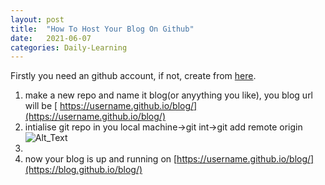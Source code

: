 ```yaml
---
layout: post
title:  "How To Host Your Blog On Github"
date:   2021-06-07
categories: Daily-Learning
---
```


Firstly you need an github account, if not, create from [here](https://github.com/join).
1. make a new repo and name it blog(or anyything you like), you blog url will be [ https://username.github.io/blog/](https://username.github.io/blog/) 
2. intialise git repo in you local machine->git int->git add remote origin ![Alt_Text]({{site.baseurl}}/assets/img/git_commands.png)
3. 
4.  now your blog is up and running on [https://username.github.io/blog/](https://blog.github.io/blog/)
